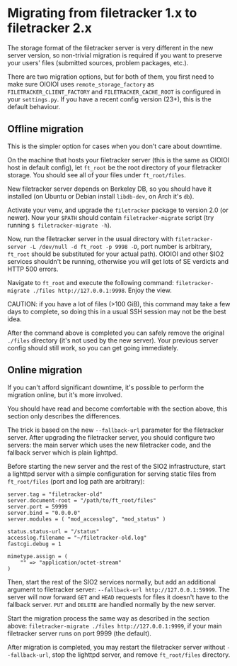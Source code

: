 # Migrating from filetracker 1.x to filetracker 2.x

The storage format of the filetracker server is very different in the new server version, 
so non-trivial migration is required if you want to preserve your users' files
(submitted sources, problem packages, etc.).

There are two migration options, but for both of them, you first need to make sure OIOIOI
uses `remote_storage_factory` as `FILETRACKER_CLIENT_FACTORY` and `FILETRACKER_CACHE_ROOT` is configured in your `settings.py`. If you have a recent
config version (23+), this is the default behaviour.

## Offline migration
This is the simpler option for cases when you don't care about  downtime.

On the machine that hosts your filetracker server (this is the same as OIOIOI host in
default config), let `ft_root` be the root directory of your filetracker storage. You
should see all of your files under `ft_root/files`.

New filetracker server depends on Berkeley DB, so you should have it installed
(on Ubuntu or Debian install `libdb-dev`, on Arch it's `db`). 

Activate your venv, and upgrade the `filetracker` package to version 2.0 (or newer).
Now your `$PATH` should contain `filetracker-migrate` script
(try running `$ filetracker-migrate -h`).

Now, run the filetracker server in the usual directory with
`filetracker-server -L /dev/null -d ft_root -p 9998 -D`, port number
is arbitrary, `ft_root` should be substituted for your actual path). OIOIOI and other
SIO2 services shouldn't be running, otherwise you will get lots of SE verdicts
and HTTP 500 errors.

Navigate to `ft_root` and execute the following command:
`filetracker-migrate ./files http://127.0.0.1:9998`. Enjoy the view.

CAUTION: if you have a lot of files (>100 GiB), this command may take
a few days to complete, so doing this in a usual SSH session may not be the best idea.

After the command above is completed you can safely remove the original `./files`
directory (it's not used by the new server). Your previous server config should still work,
so you can get going immediately.

## Online migration
If you can't afford significant downtime, it's possible to perform the migration online, but
it's more involved.

You should have read and become comfortable with the section above, this section only
describes the differences.

The trick is based on the new `--fallback-url` parameter for the filetracker server. After upgrading the filetracker server, you should configure two servers: the main server which
uses the new filetracker code, and the fallback server which is plain lighttpd.

Before starting the new server and the rest of the SIO2 infrastructure, start a lighttpd
server with a simple configuration for serving static files from `ft_root/files`
(port and log path are arbitrary):

```
server.tag = "filetracker-old"
server.document-root = "/path/to/ft_root/files"
server.port = 59999
server.bind = "0.0.0.0"
server.modules = ( "mod_accesslog", "mod_status" )

status.status-url = "/status"
accesslog.filename = "~/filetracker-old.log"
fastcgi.debug = 1

mimetype.assign = (
    "" => "application/octet-stream"
)
```

Then, start the rest of the SIO2 services normally, but add an additional argument to
filetracker server: `--fallback-url http://127.0.0.1:59999`. The server will now
forward `GET` and `HEAD` requests for files it doesn't have to the fallback server. `PUT`
and `DELETE` are handled normally by the new server.

Start the migration process the same way as described in the section above:
`filetracker-migrate ./files http://127.0.0.1:9999`, if your main filetracker server
runs on port 9999 (the default).

After migration is completed, you may restart the filetracker server without
`--fallback-url`, stop the lighttpd server, and remove `ft_root/files` directory.
